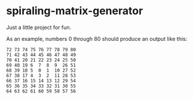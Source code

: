 # spiraling-matrix-generator

Just a little project for fun.

As an example, numbers 0 through 80 should produce an output like this:
```
72 73 74 75 76 77 78 79 80
71 42 43 44 45 46 47 48 49
70 41 20 21 22 23 24 25 50
69 40 19 6  7  8  9  26 51
68 39 18 5  0  1  10 27 52
67 38 17 4  3  2  11 28 53
66 37 16 15 14 13 12 29 54
65 36 35 34 33 32 31 30 55
64 63 62 61 60 59 58 57 56
```

